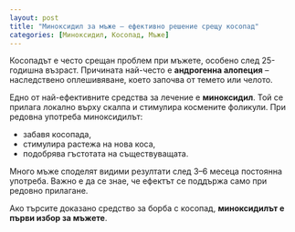 ```yaml
---
layout: post
title: "Миноксидил за мъже – ефективно решение срещу косопад"
categories: [Миноксидил, Косопад, Мъже]
---
```


Косопадът е често срещан проблем при мъжете, особено след 25-годишна възраст. Причината най-често е **андрогенна алопеция** – наследствено оплешивяване, което започва от темето или челото.  

Едно от най-ефективните средства за лечение е **миноксидил**. Той се прилага локално върху скалпа и стимулира космените фоликули. При редовна употреба миноксидилът:  
- забавя косопада,  
- стимулира растежа на нова коса,  
- подобрява гъстотата на съществуващата.  

Много мъже споделят видими резултати след 3–6 месеца постоянна употреба. Важно е да се знае, че ефектът се поддържа само при редовно прилагане.  

Ако търсите доказано средство за борба с косопад, **миноксидилът е първи избор за мъжете**.  

